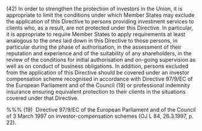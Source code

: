 (42) In order to strengthen the protection of investors in the Union, it is appropriate to limit the conditions under which Member States may exclude the application of this Directive to persons providing investment services to clients who, as a result, are not protected under this Directive. In particular, it is appropriate to require Member States to apply requirements at least analogous to the ones laid down in this Directive to those persons, in particular during the phase of authorisation, in the assessment of their reputation and experience and of the suitability of any shareholders, in the review of the conditions for initial authorisation and on-going supervision as well as on conduct of business obligations. In addition, persons excluded from the application of this Directive should be covered under an investor compensation scheme recognised in accordance with Directive 97/9/EC of the European Parliament and of the Council (19) or professional indemnity insurance ensuring equivalent protection to their clients in the situations covered under that Directive.

%%% (19)  Directive 97/9/EC of the European Parliament and of the Council of 3 March 1997 on investor-compensation schemes (OJ L 84, 26.3.1997, p. 22).